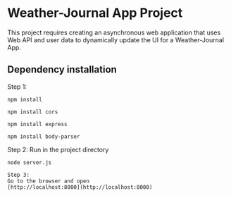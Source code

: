 # Weather-Journal App Project

This project requires creating an asynchronous web application that uses Web API and user data to dynamically update the UI for a Weather-Journal App.

## Dependency installation
Step 1:

```
npm install
```
```
npm install cors
```
```
npm install express
```
```
npm install body-parser
```

Step 2:
Run in the project directory
```
node server.js

Step 3:
Go to the browser and open
[http://localhost:8000](http://localhost:8000) 
